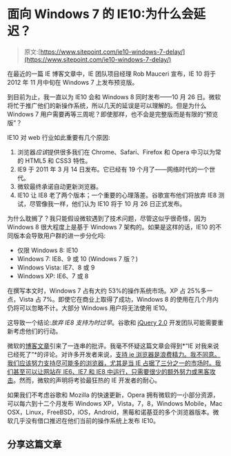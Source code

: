 # 面向 Windows 7 的 IE10:为什么会延迟？

> 原文:[https://www.sitepoint.com/ie10-windows-7-delay/](https://www.sitepoint.com/ie10-windows-7-delay/)

在最近的一篇 IE 博客文章中，IE 团队项目经理 Rob Mauceri 宣布，IE 10 将于 2012 年 11 月中旬在 Windows 7 上发布预览版。

到目前为止，我一直以为 IE10 会和 Windows 8 同时发布——10 月 26 日。微软将忙于推广他们的新操作系统，所以几天的延误是可以理解的。但是为什么 Windows 7 用户需要再等三周呢？即使那样，也不会是完整版而是有限的“预览版”？

IE10 对 web 行业如此重要有几个原因:

1.  浏览器*应该*提供很多我们在 Chrome、Safari、Firefox 和 Opera 中习以为常的 HTML5 和 CSS3 特性。
2.  IE9 于 2011 年 3 月 14 日发布。它已经有 19 个月了——网络时代的一个世代。
3.  微软最终承诺自动更新浏览器。
4.  IE10 让 IE8 老了两个版本；一个重要的心理落差。谷歌宣布他们将放弃 IE8 测试，尽管像我一样，他们认为 IE10 将于 10 月 26 日正式发布。

为什么耽搁了？我只能假设微软遇到了技术问题，尽管这似乎很奇怪，因为 Windows 8 很大程度上是基于 Windows 7 架构的。如果是这样的话，IE10 的不同版本会导致用户群的进一步分化吗:

*   仅限 Windows 8: IE10
*   Windows 7: IE8、9 或 10 (Windows 7 版？)
*   Windows Vista: IE7、8 或 9
*   Windows XP: IE6、7 或 8

在撰写本文时，Windows 7 占有大约 53%的操作系统市场。XP 占 25%多一点，Vista 占 7%。即使它在商业上取得了成功，Windows 8 的使用在几个月内仍将可以忽略不计。大部分 Windows 用户将无法使用 IE10。

这导致一个结论:*放弃 IE8 支持为时过早*。谷歌和 [jQuery 2.0](https://www.sitepoint.com/jquery-2-support-ie6-ie7-ie8/) 开发团队可能需要重新考虑他们的行动。

微软的[博客文章](http://blogs.msdn.com/b/ie/archive/2012/10/17/ie10-on-windows-7-available-in-november.aspx)引来了一连串的批评。我毫不怀疑这篇文章会得到*“IE 对我来说已经死了”*的评论。对许多开发者来说，[支持 ie 浏览器是浪费精力。我不同意。我们应该努力支持尽可能多的浏览器，尤其是当 IE 占据了三分之一的市场时。我们甚至可以](https://www.sitepoint.com/is-internet-explorer-development-really-a-waste-of-time/)[让网站在 IE6、IE7 和 IE8 中运行，只需要很少的额外努力或黑客攻击](https://www.sitepoint.com/support-old-browsers-responsive-web-design/)。然而，微软的声明将考验最狂热的 IE 开发者的耐心。

如果我们不考虑谷歌和 Mozilla 的快速更新，Opera 拥有微软的一小部分资源，可以每六到十二个月发布 Windows XP，Vista，7，8，Windows Mobile，Mac OSX，Linux，FreeBSD，iOS，Android，黑莓和诺基亚的多个浏览器版本。微软几乎没有借口推迟在他们当前的操作系统上发布 IE10。

## 分享这篇文章